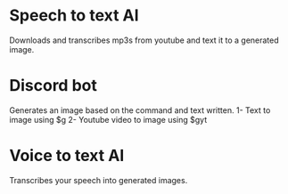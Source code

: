 # Speech to text AI
Downloads and transcribes mp3s from youtube and text it to a generated image.

# Discord bot
Generates an image based on the command and text written.
1- Text to image using $g
2- Youtube video to image using $gyt

# Voice to text AI 
Transcribes your speech into generated images.
